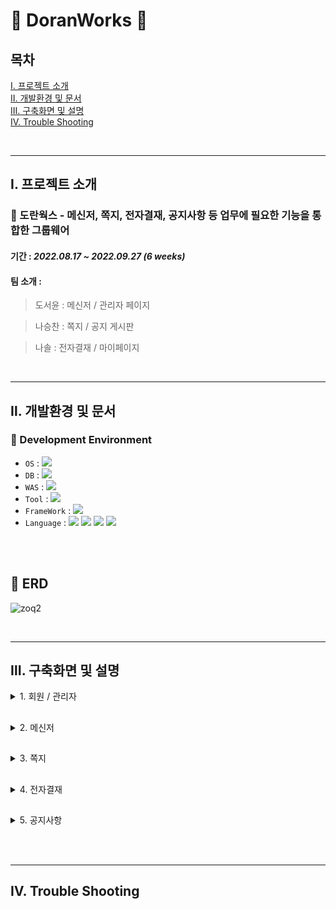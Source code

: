 # :newspaper: DoranWorks :newspaper:

## 목차
[Ⅰ. 프로젝트 소개](#Ⅰ-프로젝트-소개) <br>
[Ⅱ. 개발환경 및 문서](#Ⅱ-개발환경-및-문서) <br>
[Ⅲ. 구축화면 및 설명](#Ⅲ-구축화면-및-설명) <br>
[Ⅳ. Trouble Shooting](#Ⅳ-Trouble-Shooting)

<br>

---
## Ⅰ. 프로젝트 소개
### 🏢 도란웍스 - 메신저, 쪽지, 전자결재, 공지사항 등 업무에 필요한 기능을 통합한 그룹웨어
#### 기간 : <i>2022.08.17 ~ 2022.09.27 (6 weeks) </i>
#### 팀 소개 : 
> 도서윤 : 메신저 / 관리자 페이지

> 나승찬 : 쪽지 / 공지 게시판

> 나솔   : 전자결재 / 마이페이지
  
<br>
  
---
## Ⅱ. 개발환경 및 문서
### :wrench: Development Environment
- `OS` : <img src="https://img.shields.io/badge/windows10-0078D6?style=for-the-badge&logo=windows&logoColor=white">
- `DB` : <img src="https://img.shields.io/badge/Oracle 11g-F80000?style=for-the-badge&logo=Oracle&logoColor=white">
- `WAS` : <img src="https://img.shields.io/badge/APACHE TOMCAT 9.0-F8DC75?style=for-the-badge&logo=Apache Tomcat&logoColor=black">
- `Tool` : <img src="https://img.shields.io/badge/eGov Framework 4.0-2C2255?style=for-the-badge&logo=Eclipse IDE&logoColor=white">
- `FrameWork` : <img src="https://img.shields.io/badge/Spring Boot 2.7.3-6DB33F?style=for-the-badge&logo=Spring Boot&logoColor=white">
- `Language` : <img src="https://img.shields.io/badge/JAVA 11-007396?style=for-the-badge&logo=java&logoColor=white"> <img src="https://img.shields.io/badge/HTML5-E34F26?style=for-the-badge&logo=HTML5&logoColor=white"> <img src="https://img.shields.io/badge/CSS3-1572B6?style=for-the-badge&logo=CSS3&logoColor=white"> <img src="https://img.shields.io/badge/Jquery-0769AD?style=for-the-badge&logo=jQuery&logoColor=white">

<br><br>

## :wrench: ERD
![zoq2](https://user-images.githubusercontent.com/109573477/208663610-faee5923-c2af-41f5-bf11-353764aca725.png)

<br>

-----
## Ⅲ. 구축화면 및 설명

<details>
<summary> 1. 회원 / 관리자</summary>
### 1)로그인
 <img src="https://github.com/sk4cks/DoranWorks-Project/assets/109573477/342452f3-fbfe-4980-8e33-99ec9534e97b" width="350" height="400" />
</details>

##
<details>
<summary> 2. 메신저</summary>
  ㄴㄴ
</details>

##
<details>
<summary> 3. 쪽지</summary>
  ㄷㄷ
</details>

##
<details>
<summary> 4. 전자결재</summary>
  ㄹㄹ
</details>

##
<details>
<summary> 5. 공지사항</summary>
  ㅎㅎ
</details>

<br><br>

---
## Ⅳ. Trouble Shooting
